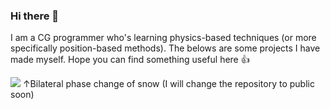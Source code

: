 ### Hi there 👋
I am a CG programmer who's learning physics-based techniques (or more specifically position-based methods). The belows are some projects I have made myself. Hope you can find something useful here :+1: 

![](https://i.imgur.com/SWVqaGx.png)
↑Bilateral phase change of snow (I will change the repository to public soon)

<!--
**FZzzz/FZzzz** is a ✨ _special_ ✨ repository because its `README.md` (this file) appears on your GitHub profile.

Here are some ideas to get you started:

- 🔭 I’m currently working on ...
- 🌱 I’m currently learning ...
- 👯 I’m looking to collaborate on ...
- 🤔 I’m looking for help with ...
- 💬 Ask me about ...
- 📫 How to reach me: ...
- 😄 Pronouns: ...
- ⚡ Fun fact: ...
-->
